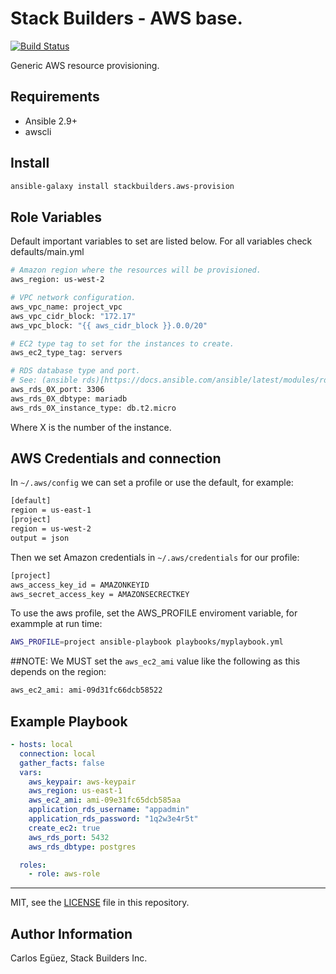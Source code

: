 Stack Builders - AWS base.
=========

[![Build Status](https://travis-ci.org/stackbuilders/aws-base.svg?branch=master)](https://travis-ci.org/stackbuilders/aws-base)

Generic AWS resource provisioning.

Requirements
------------

- Ansible 2.9+
- awscli

Install
--------------
```sh
ansible-galaxy install stackbuilders.aws-provision
```

Role Variables
--------------
Default important variables to set are listed below. For all variables check defaults/main.yml

```sh
# Amazon region where the resources will be provisioned.
aws_region: us-west-2

# VPC network configuration.
aws_vpc_name: project_vpc
aws_vpc_cidr_block: "172.17"
aws_vpc_block: "{{ aws_cidr_block }}.0.0/20"

# EC2 type tag to set for the instances to create.
aws_ec2_type_tag: servers

# RDS database type and port. 
# See: (ansible rds)[https://docs.ansible.com/ansible/latest/modules/rds_module.html] for more information
aws_rds_0X_port: 3306
aws_rds_0X_dbtype: mariadb
aws_rds_0X_instance_type: db.t2.micro
```
Where X is the number of the instance.

AWS Credentials and connection
----------------
In `~/.aws/config` we can set a profile or use the default, for example:
```sh
[default]
region = us-east-1
[project]
region = us-west-2
output = json
```

Then we set Amazon credentials in `~/.aws/credentials` for our profile:
```sh
[project]
aws_access_key_id = AMAZONKEYID
aws_secret_access_key = AMAZONSECRECTKEY
```

To use the aws profile, set the AWS_PROFILE enviroment variable, for exammple at run time:
```sh
AWS_PROFILE=project ansible-playbook playbooks/myplaybook.yml
```

##NOTE: We MUST set the `aws_ec2_ami` value like the following as this depends on the region:
```sh
aws_ec2_ami: ami-09d31fc66dcb58522
```

Example Playbook
----------------
```yaml
- hosts: local
  connection: local
  gather_facts: false
  vars:
    aws_keypair: aws-keypair
    aws_region: us-east-1
    aws_ec2_ami: ami-09e31fc65dcb585aa
    application_rds_username: "appadmin"
    application_rds_password: "1q2w3e4r5t"
    create_ec2: true
    aws_rds_port: 5432
    aws_rds_dbtype: postgres

  roles:
    - role: aws-role
```
-------

MIT, see the [LICENSE](LICENSE) file in this repository.

Author Information
------------------

Carlos Egüez, Stack Builders Inc.
